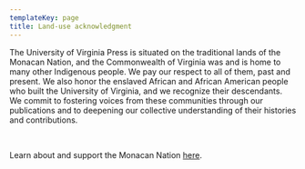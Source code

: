 ```yaml
---
templateKey: page
title: Land-use acknowledgment
---
```

The University of Virginia Press is situated on the traditional lands of the Monacan Nation, and the Commonwealth of Virginia was and is home to many other Indigenous people. We pay our respect to all of them, past and present. We also honor the enslaved African and African American people who built the University of Virginia, and we recognize their descendants. We commit to fostering voices from these communities through our publications and to deepening our collective understanding of their histories and contributions. 

 

Learn about and support the Monacan Nation [here](https://www.monacannation.com/).
